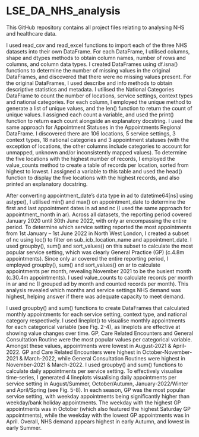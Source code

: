 # LSE_DA_NHS_analysis
This GitHub repository contains all project files relating to analysing NHS and healthcare data.

I used read_csv and read_excel functions to import each of the three NHS datasets into their own DataFrame. For each DataFrame, I utilised columns, shape and dtypes methods to obtain column names, number of rows and columns, and column data types. I created DataFrames using df.isna() functions to determine the number of missing values in the original DataFrames, and discovered that there were no missing values present. For the original DataFrames, I used describe and info methods to obtain descriptive statistics and metadata. I utilised the National Categories DataFrame to count the number of locations, service settings, context types and national categories. For each column, I employed the unique method to generate a list of unique values, and the len() function to return the count of unique values. I assigned each count a variable, and used the print() function to return each count alongside an explanatory docstring. I used the same approach for Appointment Statuses in the Appointments Regional DataFrame. I discovered there are 106 locations, 5 service settings, 3 context types, 18 national categories and 3 appointment statuses (with the exception of locations, the other columns include categories to account for unmapped, unknown and/or inconsistently mapped values). To determine the five locations with the highest number of records, I employed the value_counts method to create a table of records per location, sorted from highest to lowest. I assigned a variable to this table and used the head() function to display the five locations with the highest records, and also printed an explanatory docstring.

After converting appointment_date’s data type in ad to datetime64[ns] using astype(), I utilised min() and max() on appointment_date to determine the first and last appointment dates in ad and nc (I used the same approach for appointment_month in ar). Across all datasets, the reporting period covered January 2020 until 30th June 2022, with only ar encompassing the entire period. To determine which service setting reported the most appointments from 1st January – 1st June 2022 in North West London, I created a subset of nc using loc() to filter on sub_icb_location_name and appointment_date. I used groupby(), sum() and sort_values() on this subset to calculate the most popular service setting, which was clearly General Practice (GP) (c.4.8m appointments). Since only ar covered the entire reporting period, I employed groupby(), sum() and sort_values() on ar to calculate appointments per month, revealing November 2021 to be the busiest month (c.30.4m appointments). I used value_counts to calculate records per month in ar and nc (I grouped ad by month and counted records per month). This analysis revealed which months and service settings NHS demand was highest, helping answer if there was adequate capacity to meet demand.

I used groupby() and sum() functions to create DataFrames that calculated monthly appointments for each service setting, context type, and national category respectively. I used lineplot() to visualise monthly appointments for each categorical variable (see Fig. 2-4), as lineplots are effective at showing value changes over time. GP, Care Related Encounters and General Consultation Routine were the most popular values per categorical variable. Amongst these values, appointments were lowest in August-2021 & April-2022. GP and Care Related Encounters were highest in October-November-2021 & March-2022, while General Consultation Routines were highest in November-2021 & March-2022. I used groupby() and sum() functions to calculate daily appointments per service setting. To effectively visualise time-series, I generated 4 lineplots visualising daily appointments per service setting in August/Summer, October/Autumn, January-2022/Winter and April/Spring (see Fig. 5-8). In each season, GP was the most popular service setting, with weekday appointments being significantly higher than weekday/bank holiday appointments. The weekday with the highest GP appointments was in October (which also featured the highest Saturday GP appointments), while the weekday with the lowest GP appointments was in April. Overall, NHS demand appears highest in early Autumn, and lowest in early Summer.
